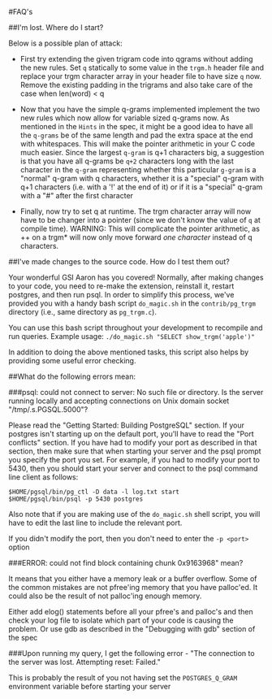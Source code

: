 #FAQ's

##I'm lost. Where do I start?

Below is a possible plan of attack:

* First try extending the given trigram code into qgrams without adding the new rules. Set `q` statically to some value in the `trgm.h` header file and replace your trgm character array in your header file to have size `q` now. Remove the existing padding in the trigrams and also take care of the case when len(word) < q

* Now that you have the simple q-grams implemented implement the two new rules which now allow for variable sized q-grams now. As mentioned in the `Hints` in the spec, it might be a good idea to have all the `q-grams` be of the same length and pad the extra space at the end with whitespaces. This will make the pointer arithmetic in your C code much easier. Since the largest `q-gram` is q+1 characters big, a suggestion is that you have all q-grams be `q+2` characters long with the last character in the `q-gram` representing whether this particular `g-gram` is a "normal" q-gram with q characters, whether it is a "special" q-gram with q+1 characters (i.e. with a '!' at the end of it) or if it is a "special" q-gram with a "#" after the first character

* Finally, now try to set q at runtime. The trgm character array will now have to be changer into a pointer (since we don't know the value of `q` at compile time). WARNING: This will complicate the pointer arithmetic, as ++ on a trgm* will now only move forward *one character* instead of q characters.

##I've made changes to the source code. How do I test them out?

Your wonderful GSI Aaron has you covered! Normally, after making changes to your code, you need to re-make the extension, reinstall it, restart postgres, and then run psql. In order to simplify this process, we've provided you with a handy bash script `do_magic.sh` in the `contrib/pg_trgm` directory (i.e., same directory as `pg_trgm.c`).

You can use this bash script throughout your development to recompile and run queries. Example usage:
`./do_magic.sh "SELECT show_trgm('apple')"`

In addition to doing the above mentioned tasks, this script also helps by providing some useful error checking.

##What do the following errors mean:

###psql: could not connect to server: No such file or directory. Is the server running locally and accepting connections on Unix domain socket "/tmp/.s.PGSQL.5000"?

Please read the "Getting Started: Building PostgreSQL" section. If your postgres isn't starting up on the default port, you'll have to read the "Port conflicts" section. If you have had to modify your port as described in that section, then make sure that when starting your server and the psql prompt you specify the port you set. For example, if you had to modify your port to 5430, then you should start your server and connect to the psql command line client as follows:

```
$HOME/pgsql/bin/pg_ctl -D data -l log.txt start
$HOME/pgsql/bin/psql -p 5430 postgres
```
Also note that if you are making use of the `do_magic.sh` shell script, you will have to edit the last line to include the relevant port.

If you didn't modify the port, then you don't need to enter the `-p <port>` option

###ERROR: could not find block containing chunk 0x9163968" mean?

It means that you either have a memory leak or a buffer overflow. Some of the common mistakes are not pfree'ing memory that you have palloc'ed. It could also be the result of not palloc'ing enough memory.

Either add elog() statements before all your pfree's and palloc's and then check your log file to isolate which part of your code is causing the problem. Or use gdb as described in the "Debugging with gdb" section of the spec 

###Upon running my query, I get the following error - "The connection to the server was lost. Attempting reset: Failed."

This is probably the result of you not having set the `POSTGRES_Q_GRAM` environment variable before starting your server